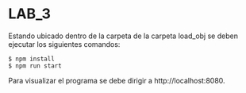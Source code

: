 # LAB_3

Estando ubicado dentro de la carpeta de la carpeta load_obj se deben ejecutar los siguientes comandos:

```
$ npm install
$ npm run start
```

Para visualizar el programa se debe dirigir a http://localhost:8080.
